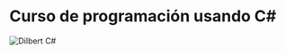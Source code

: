 # Curso de programación usando C#

![Dilbert C#](https://4.bp.blogspot.com/-Aqv0zDwGnjk/VI2OOR_bA2I/AAAAAAAACm0/-IdCbHEIRoM/s1600/BeFunky_Chromatic_1.jpg.jpg)
